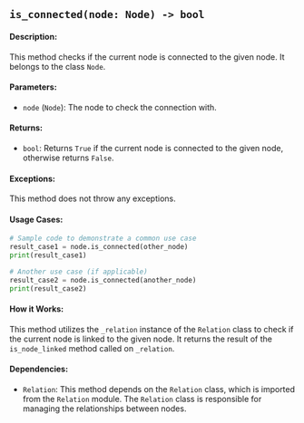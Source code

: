 ## `is_connected(node: Node) -> bool`

#### Description:
This method checks if the current node is connected to the given node. It belongs to the class `Node`.

#### Parameters:
- `node` (`Node`): The node to check the connection with.

#### Returns:
- `bool`: Returns `True` if the current node is connected to the given node, otherwise returns `False`.

#### Exceptions:
This method does not throw any exceptions.

#### Usage Cases:

```python
# Sample code to demonstrate a common use case
result_case1 = node.is_connected(other_node)
print(result_case1)

# Another use case (if applicable)
result_case2 = node.is_connected(another_node)
print(result_case2)
```

#### How it Works:
This method utilizes the `_relation` instance of the `Relation` class to check if the current node is linked to the given node. It returns the result of the `is_node_linked` method called on `_relation`.

#### Dependencies:
- `Relation`: This method depends on the `Relation` class, which is imported from the `Relation` module. The `Relation` class is responsible for managing the relationships between nodes.